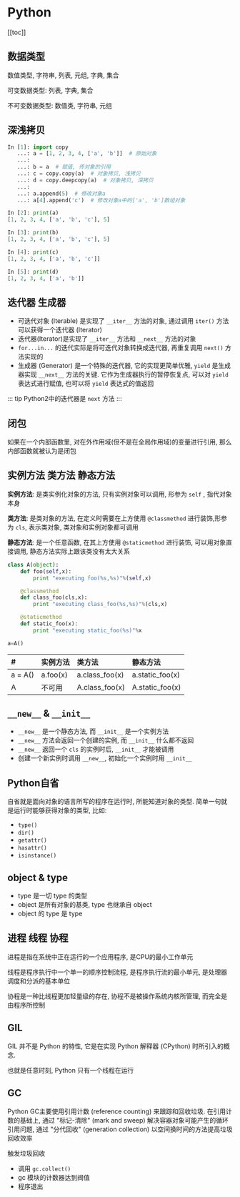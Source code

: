 # Python

[[toc]]

## 数据类型

数值类型, 字符串, 列表, 元组, 字典, 集合

可变数据类型: 列表, 字典, 集合

不可变数据类型: 数值类, 字符串, 元组

## 深浅拷贝

```python
In [1]: import copy
   ...: a = [1, 2, 3, 4, ['a', 'b']]  # 原始对象
   ...: 
   ...: b = a  # 赋值, 传对象的引用
   ...: c = copy.copy(a)  # 对象拷贝, 浅拷贝
   ...: d = copy.deepcopy(a)  # 对象拷贝, 深拷贝
   ...: 
   ...: a.append(5)  # 修改对象a
   ...: a[4].append('c')  # 修改对象a中的['a', 'b']数组对象

In [2]: print(a)
[1, 2, 3, 4, ['a', 'b', 'c'], 5]

In [3]: print(b)
[1, 2, 3, 4, ['a', 'b', 'c'], 5]

In [4]: print(c)
[1, 2, 3, 4, ['a', 'b', 'c']]

In [5]: print(d)
[1, 2, 3, 4, ['a', 'b']]
```

## 迭代器 生成器

- 可迭代对象 (Iterable) 是实现了 `__iter__` 方法的对象, 通过调用 `iter()` 方法可以获得一个迭代器 (Iterator)
- 迭代器(Iterator)是实现了 `__iter__` 方法和 `__next__` 方法的对象
- `for...in...` 的迭代实际是将可迭代对象转换成迭代器, 再重复调用 `next()` 方法实现的
- 生成器 (Generator) 是一个特殊的迭代器, 它的实现更简单优雅, `yield` 是生成器实现 `__next__` 方法的关键. 它作为生成器执行的暂停恢复点, 可以对 `yield` 表达式进行赋值, 也可以将 `yield` 表达式的值返回

::: tip
Python2中的迭代器是 `next` 方法
:::

## 闭包

如果在一个内部函数里, 对在外作用域(但不是在全局作用域)的变量进行引用, 那么内部函数就被认为是闭包

## 实例方法 类方法 静态方法

__实例方法__: 是类实例化对象的方法, 只有实例对象可以调用, 形参为 `self` , 指代对象本身

__类方法__: 是类对象的方法, 在定义时需要在上方使用 `@classmethod` 进行装饰,形参为 `cls`, 表示类对象, 类对象和实例对象都可调用

__静态方法__: 是一个任意函数, 在其上方使用 `@staticmethod` 进行装饰, 可以用对象直接调用, 静态方法实际上跟该类没有太大关系

```python
class A(object):
    def foo(self,x):
        print "executing foo(%s,%s)"%(self,x)

    @classmethod
    def class_foo(cls,x):
        print "executing class_foo(%s,%s)"%(cls,x)

    @staticmethod
    def static_foo(x):
        print "executing static_foo(%s)"%x

a=A()
```


| #       | 实例方法     | 类方法            | 静态方法      |
| :------ | :-------    | :------------- | :-------------- |
| a = A() | a.foo(x)    | a.class_foo(x) | a.static_foo(x) |
| A       | 不可用       | A.class_foo(x) | A.static_foo(x) |

## `__new__` & `__init__`

- `__new__` 是一个静态方法, 而 `__init__` 是一个实例方法
- `__new__` 方法会返回一个创建的实例, 而 `__init__` 什么都不返回
- `__new__` 返回一个 `cls` 的实例时后, `__init__` 才能被调用
- 创建一个新实例时调用 `__new__`, 初始化一个实例时用 `__init__`

## Python自省

自省就是面向对象的语言所写的程序在运行时, 所能知道对象的类型. 简单一句就是运行时能够获得对象的类型, 比如: 
- `type()`
- `dir()`
- `getattr()`
- `hasattr()`
- `isinstance()`

## object & type

- type 是一切 type 的类型
- object 是所有对象的基类, type 也继承自 object
- object 的 type 是 type

## 进程 线程 协程

进程是指在系统中正在运行的一个应用程序, 是CPU的最小工作单元

线程是程序执行中一个单一的顺序控制流程, 是程序执行流的最小单元, 是处理器调度和分派的基本单位

协程是一种比线程更加轻量级的存在, 协程不是被操作系统内核所管理, 而完全是由程序所控制

## GIL

GIL 并不是 Python 的特性, 它是在实现 Python 解释器 (CPython) 时所引入的概念.

也就是任意时刻, Python 只有一个线程在运行

## GC

Python GC主要使用引用计数 (reference counting) 来跟踪和回收垃圾. 在引用计数的基础上, 通过 "标记-清除" (mark and sweep) 解决容器对象可能产生的循环引用问题, 通过 "分代回收" (generation collection) 以空间换时间的方法提高垃圾回收效率

触发垃圾回收
- 调用 `gc.collect()`
- gc 模块的计数器达到阀值
- 程序退出